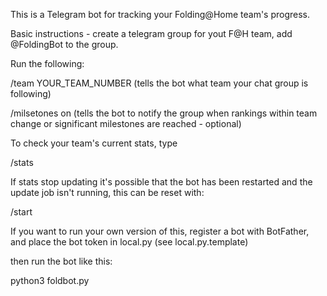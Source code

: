This is a Telegram bot for tracking your Folding@Home team's progress.

Basic instructions - create a telegram group for yout F@H team, add @FoldingBot to the group.

Run the following:

/team YOUR_TEAM_NUMBER (tells the bot what team your chat group is following)

/milsetones on (tells the bot to notify the group when rankings within team change or significant milestones are reached - optional)

To check your team's current stats, type

/stats

If stats stop updating it's possible that the bot has been restarted and the update job isn't running, this can be reset with:

/start

If you want to run your own version of this, register a bot with BotFather, and place the bot token in local.py (see local.py.template)

then run the bot like this:

python3 foldbot.py
